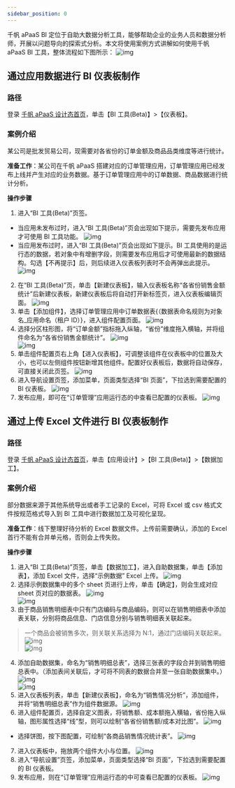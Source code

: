 ```yaml
---
sidebar_position: 0
---
```


千帆 aPaaS BI 定位于自助大数据分析工具，能够帮助企业的业务人员和数据分析师，开展以问题导向的探索式分析。本文将使用案例方式讲解如何使用千帆 aPaaS BI 工具，整体流程如下图所示：   ![img](https://main.qcloudimg.com/raw/a99a53792d0254c6188e8330ccd8553d.png)        

## 通过应用数据进行 BI 仪表板制作
### 路径
登录 [千帆 aPaaS 设计态首页](https://apaas.cloud.tencent.com/)，单击【BI 工具(Beta)】>【仪表板】。

### 案例介绍
某公司是批发贸易公司，现需要对各省份的订单金额及商品品类维度等进行统计。

**准备工作**：某公司在千帆 aPaaS 搭建对应的订单管理应用，订单管理应用已经发布上线并产生对应的业务数据。基于订单管理应用中的订单数据、商品数据进行统计分析。

**操作步骤**
1. 进入“BI 工具(Beta)”页签。
 - 当应用未发布过时，进入“BI 工具(Beta)”页会出现如下提示，需要先发布应用才可使用 BI 工具功能。
![img](https://main.qcloudimg.com/raw/4213cea2f813ba6bc7a5fd543c02423a.png)    
 - 当应用发布过时，进入“BI 工具(Beta)”页会出现如下提示。BI 工具使用的是运行态的数据，若对象中有增删字段，则需要发布应用后才可使用最新的数据结构。勾选【不再提示】后，则后续进入仪表板列表时不会再弹出此提示。
![img](https://main.qcloudimg.com/raw/561b94c02bab719f40de1ad00148e502.png)       
2. 在“BI 工具(Beta)”页，单击【新建仪表板】，输入仪表板名称“各省份销售金额统计”后新建仪表板，新建仪表板后将自动打开新标签页，进入仪表板编辑页面。
![img](https://main.qcloudimg.com/raw/5057c6c3e61c7d06b67c99cfe7e97fdd.gif)        
3. 单击【添加组件】，选择订单管理应用中订单数据表{（数据表命名规则为对象名_应用命名（租户 ID）}，进入组件配置页面。
![img](https://main.qcloudimg.com/raw/dc950143c494825053f8d3009c50246c.gif)        
4. 选择分区柱形图，将“订单金额”指标拖入纵轴，“省份”维度拖入横轴，并将组件命名为“各省份销售金额统计”。
![img](https://main.qcloudimg.com/raw/4a3c7b7633b3de9d8490b58f2e74ffff.gif)        
![img](https://main.qcloudimg.com/raw/a698544e149121e8999e3535df10cf2e.png)        
5. 单击组件配置页右上角【进入仪表板】，可调整该组件在仪表板中的位置及大小，也可以左侧组件按钮新增其他组件。配置好仪表板后，数据将自动保存，可直接关闭此页签。
![img](https://main.qcloudimg.com/raw/95137b27eecbceacf418ff144b3d7c26.gif)        
6. 进入导航设置页签，添加菜单，页面类型选择“BI 页面”，下拉选到需要配置的 BI 仪表板。                 ![img](https://main.qcloudimg.com/raw/40eec84e314e17f6c16ea5be31c303ce.gif)        
7. 发布应用，即可在“订单管理”应用运行态的中查看已配置的仪表板。
![img](https://main.qcloudimg.com/raw/82225a71a8ea53f427338d71cbbd1582.png)        

## 通过上传 Excel 文件进行 BI 仪表板制作
### 路径
登录 [千帆 aPaaS 设计态首页](https://apaas.cloud.tencent.com/)，单击【应用设计】>【BI 工具(Beta)】>【数据加工】。

### 案例介绍
部分数据来源于其他系统导出或者手工记录的 Excel，可将 Excel 或 csv 格式文件按规范格式导入到 BI 工具中进行数据加工及可视化呈现。

**准备工作**：线下整理好待分析的 Excel 数据文件。上传前需要确认，添加的 Excel 首行不能有合并单元格，否则会上传失败。

**操作步骤**
1. 进入“BI 工具(Beta)”页签，单击【数据加工】，进入自助数据集，单击【添加表】，添加 Excel 文件，选择“示例数据” Excel 上传。
![img](https://main.qcloudimg.com/raw/363dc49b6b1778a0867ac121c809b86a.gif)        
2. 选择示例数据集中的多个 sheet 页进行上传，单击【确定】，则会生成对应 sheet 页对应的数据表。
![img](https://main.qcloudimg.com/raw/bd545534f4dafd94161c787f5ec91036.png)        
  ![img](https://main.qcloudimg.com/raw/df08758b45d1653df539044fb3093f70.png)        
3. 由于商品销售明细表中只有门店编码与商品编码，则可以在销售明细表中添加表关联，分别将商品信息、门店信息分别与销售明细表关联起来。
>一个商品会被销售多次，则关联关系选择为 N:1，通过门店编码关联起来。
![img](https://main.qcloudimg.com/raw/b910f1d080cf5d8afe251a126bbc6f90.gif)        
![img](https://main.qcloudimg.com/raw/5117b2ba2d69ecc86b44d0276e479827.png)        
4. 添加自助数据集，命名为“销售明细总表”，选择三张表的字段合并到销售明细总表中。（添加表间关联后，才可将不同表的数据合并至一张自助数据集中。）
![img](https://main.qcloudimg.com/raw/29219d11251a0d249fded0925b738b1b.png)        
  ![img](https://main.qcloudimg.com/raw/0f4a5c973aad07dfc56f16528cbdb74b.gif)        
5. 进入仪表板列表，单击【新建仪表板】，命名为“销售情况分析”，添加组件，并将“销售明细总表”作为组件数据源。
![img](https://main.qcloudimg.com/raw/ca2a865a8e421e2e56bd4c9bf5040039.png)        
6. 进入组件配置页，选择自定义图表，将销售额、成本额拖入横轴，省份拖入纵轴，图形属性选择“线”型，则可以绘制“各省份销售额/成本对比图”。
![img](https://main.qcloudimg.com/raw/e70322016fd606351c0ed859449065ab.png)        
 - 选择饼图，按下图配置，可绘制“各商品销售情况统计表”。
![img](https://main.qcloudimg.com/raw/ef5d6a819a93740feb09b1e9f09b7132.png)        
7. 进入仪表板中，拖放两个组件大小与位置。
![img](https://main.qcloudimg.com/raw/8ce273e5723c376f7cf5f1cb15cab332.png)        
8. 进入“导航设置”页签，添加菜单，页面类型选择“BI 页面”，下拉选到需要配置的 BI 仪表板。
9. 发布应用，则在“订单管理”应用运行态的中可查看已配置的仪表板。
![img](https://main.qcloudimg.com/raw/6716dfa23ba02105faaa59509529e95f.png)        

